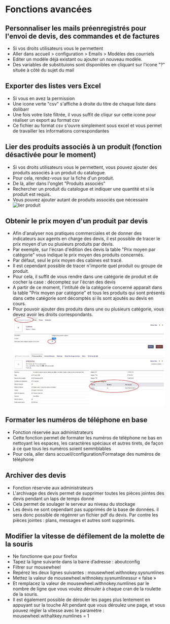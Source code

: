 # Fonctions avancées
 
## Personnaliser les mails préenregistrés pour l'envoi de devis, des commandes et de factures
* Si vos droits utilisateurs vous le permettent
* Aller dans accueil > configuration > Emails > Modèles des courriels
* Editer un modèle déjà existant ou ajouter un nouveau modèle.
* Des variables de substituions sont disponibles en cliquant sur l'icone "?" située à côté du sujet du mail

## Exporter des listes vers Excel
* Si vous en avez la permission
* Une icone verte "csv" s'affiche à droite du titre de chaque liste dans dolibarr
* Une fois votre liste filtrée, il vous suffit de cliqur sur cette icone pour réaliser un export au format csv
* Ce fichier au format csv s'ouvre simplement sous excel et vous permet de travailler les informations correspondantes

## Lier des produits associés à un produit (fonction désactivée pour le moment)
* Si vos droits utilisateurs vous le permettent, vous pouvez ajouter des produits associés à un produit du catalogue.
* Pour cela, rendez-vous sur la fiche d'un produit.
* De là, aller dans l'onglet "Produits associés"
* Rechercher un produit du catalogue et indiquer une quantité et si le produit est requis.
* Vous pouvez ajouter autant de produits associés que nécessaire
![lier produit](_media/lier_produits.jpg)

## Obtenir le prix moyen d'un produit par devis
* Afin d'analyser nos pratiques commerciales et de donner des indicateurs aux agents en charge des devis, il est possible de tracer le prix moyen d'un ou plusieurs produits par devis.
* Par exemple, sur l'écran d'édition des devis la table "Prix moyen par catégorie" vous indique le prix moyen des produits concernés.
* Par défaut, seul le prix moyen des cabines est tracé.
* Il est cependant possible de tracer n'importe quel produit ou groupe de produit.
* Pour cela, il suffit de vous rendre dans une catégorie de produit et de cocher la case : décomptez sur l'écran des devis
* A partir de ce moment, l'intitulé de la catégorie concerné apparait dans la table "Prix moyen par catégorie" et tous les produits qui sont présents dans cette catégorie sont décomptés si ils sont ajoutés au devis en cours.
* Pour pouvoir ajouter des produits dans une ou plusieurs catégorie, vous devez avoir les droits correspondants.
![commercial_ajouter_dpt](_media/categorie_prix_moyen.jpg)
![commercial_ajouter_dpt](_media/prix_moyen_produit.jpg)

## Formater les numéros de téléphone en base
* Fonction réservée aux administrateurs
* Cette fonction permet de formater les numéros de téléphone ne bas en nettoyant les espaces, les caractères spéciaux et autres tirets, de façon à ce que tous les numéros soient semmblables
* Pour cela, aller dans accueil/configuration/Formatage des numéros de téléphone

## Archiver des devis
* Fonction réservée aux administrateurs
* L'archivage des devis permet de supprimer toutes les pièces jointes des devis pendant un laps de temps donné
* Cela permet de soulager le serveur au niveau du stockage
* Les devis ne sont cependant pas supprimés de la base de données. il sera donc possible de régénrer un fichier pdf du devis. Par contre les pièces jointes : plans, messages et autres sont supprimés.

## Modifier la vitesse de défilement de la molette de la souris
* Ne fonctionne que pour firefox
* Tapez la ligne suivante dans la barre d’adresse : aboutconfig
* Filtrer sur mousewheel
* Repérez les deux lignes suivantes : mousewheel.withnokey.sysnumlines
* Mettez la valeur de mousewheel.withnokey.sysnumlinessur « false »
* Et remplacez la valeur de mousewheel.withnokey.numlines par le nombre de ligne que vous voulez dérouler à chaque cran de la roulette de la souris.
* Il est également possible de dérouler les pages plus lentement en appuyant sur la touche Alt pendant que vous déroulez une page, et vous pouvez régler la vitesse avec le paramètre : mousewheel.withaltkey.numlines = 1


